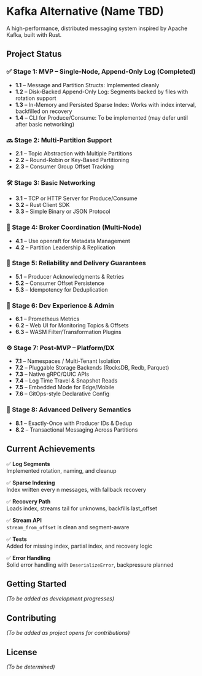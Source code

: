 # Kafka Alternative (Name TBD)

A high-performance, distributed messaging system inspired by Apache Kafka, built with Rust.

## Project Status

### ✅ Stage 1: MVP – Single-Node, Append-Only Log (Completed)
- **1.1** – Message and Partition Structs: Implemented cleanly
- **1.2** – Disk-Backed Append-Only Log: Segments backed by files with rotation support
- **1.3** – In-Memory and Persisted Sparse Index: Works with index interval, backfilled on recovery
- **1.4** – CLI for Produce/Consume: To be implemented (may defer until after basic networking)

### 🔜 Stage 2: Multi-Partition Support
- **2.1** – Topic Abstraction with Multiple Partitions
- **2.2** – Round-Robin or Key-Based Partitioning
- **2.3** – Consumer Group Offset Tracking

### 🛠️ Stage 3: Basic Networking
- **3.1** – TCP or HTTP Server for Produce/Consume
- **3.2** – Rust Client SDK
- **3.3** – Simple Binary or JSON Protocol

### 🚦 Stage 4: Broker Coordination (Multi-Node)
- **4.1** – Use openraft for Metadata Management
- **4.2** – Partition Leadership & Replication

### 🔁 Stage 5: Reliability and Delivery Guarantees
- **5.1** – Producer Acknowledgments & Retries
- **5.2** – Consumer Offset Persistence
- **5.3** – Idempotency for Deduplication

### 🔧 Stage 6: Dev Experience & Admin
- **6.1** – Prometheus Metrics
- **6.2** – Web UI for Monitoring Topics & Offsets
- **6.3** – WASM Filter/Transformation Plugins

### ⚙️ Stage 7: Post-MVP – Platform/DX
- **7.1** – Namespaces / Multi-Tenant Isolation
- **7.2** – Pluggable Storage Backends (RocksDB, Redb, Parquet)
- **7.3** – Native gRPC/QUIC APIs
- **7.4** – Log Time Travel & Snapshot Reads
- **7.5** – Embedded Mode for Edge/Mobile
- **7.6** – GitOps-style Declarative Config

### 🧪 Stage 8: Advanced Delivery Semantics
- **8.1** – Exactly-Once with Producer IDs & Dedup
- **8.2** – Transactional Messaging Across Partitions

## Current Achievements

✅ **Log Segments**  
Implemented rotation, naming, and cleanup

✅ **Sparse Indexing**  
Index written every n messages, with fallback recovery

✅ **Recovery Path**  
Loads index, streams tail for unknowns, backfills last_offset

✅ **Stream API**  
`stream_from_offset` is clean and segment-aware

✅ **Tests**  
Added for missing index, partial index, and recovery logic

✅ **Error Handling**  
Solid error handling with `DeserializeError`, backpressure planned

## Getting Started

*(To be added as development progresses)*

## Contributing

*(To be added as project opens for contributions)*

## License

*(To be determined)*
